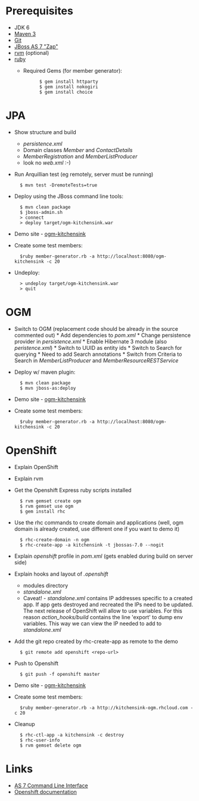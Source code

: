 # Prerequisites

* JDK 6
* [Maven 3](http://maven.apache.org/)
* [Git](http://git-scm.com/)
* [JBoss AS 7 "Zap"](http://www.jboss.org/jbossas)
* [rvm](http://beginrescueend.com/) (optional)
* [ruby](http://www.ruby-lang.org/en/)
    * Required Gems (for member generator):

                $ gem install httparty
                $ gem install nokogiri
                $ gem install choice

# JPA

* Show structure and build
    * _persistence.xml_
    * Domain classes _Member_ and _ContactDetails_
    * _MemberRegistration_ and _MemberListProducer_
    * look no _web.xml_ :-)
* Run Arquillian test (eg remotely, server must be running)

        $ mvn test -DremoteTests=true

* Deploy using the JBoss command line tools: 
 
        $ mvn clean package
        $ jboss-admin.sh
        > connect
        > deploy target/ogm-kitchensink.war

* Demo site - [ogm-kitchensink](http://localhost:8080/ogm-kitchensink)
* Create some test members:

        $ruby member-generator.rb -a http://localhost:8080/ogm-kitchensink -c 20
        
* Undeploy:

        > undeploy target/ogm-kitchensink.war
        > quit

# OGM
* Switch to OGM (replacement code should be already in the source commented out)
       * Add dependencies to _pom.xml_
       * Change persistence provider in _persistence.xml_
       * Enable Hibernate 3 module (also _peristence.xml_)
       * Switch to UUID as entity ids
       * Switch to Search for querying
           * Need to add Search annotations
           * Switch from Criteria to Search in _MemberListProducer_ and _MemberResourceRESTService_
* Deploy w/ maven plugin:

        $ mvn clean package
        $ mvn jboss-as:deploy

* Demo site - [ogm-kitchensink](http://localhost:8080/ogm-kitchensink)
* Create some test members:

        $ruby member-generator.rb -a http://localhost:8080/ogm-kitchensink -c 20

# OpenShift

* Explain OpenShift
* Explain rvm
* Get the Openshift Express ruby scripts installed

        $ rvm gemset create ogm
        $ rvm gemset use ogm
        $ gem install rhc

* Use the rhc commands to create domain and applications (well, ogm domain is already created, use different one if you want to demo it)

        $ rhc-create-domain -n ogm
        $ rhc-create-app -a kitchensink -t jbossas-7.0 --nogit

* Explain _openshift_ profile in _pom.xml_ (gets enabled during build on server side)
* Explain hooks and layout of _.openshift_
    * modules directory
    * _standalone.xml_
    * Caveat! - _standalone.xml_ contains IP addresses specific to a created app. If app gets destroyed and recreated the IPs need to be updated.
    The next release of OpenShift will allow to use variables. For this reason _action_hooks/build_  contains the line 'export' to dump env variables.
    This way we can view the IP needed to add to _standalone.xml_
* Add the git repo created by rhc-create-app as remote to the demo

        $ git remote add openshift <repo-url>

* Push to Openshift

        $ git push -f openshift master

* Demo site - [ogm-kitchensink](http://kitchensink-ogm.rhcloud.com)
* Create some test members:

        $ruby member-generator.rb -a http://kitchensink-ogm.rhcloud.com -c 20

* Cleanup

        $ rhc-ctl-app -a kitchensink -c destroy
        $ rhc-user-info
        $ rvm gemset delete ogm

# Links

* [AS 7 Command Line Interface](http://www.hibernate.org/subprojects/ogm.html)
* [Openshift documentation](https://www.redhat.com/openshift/documents)